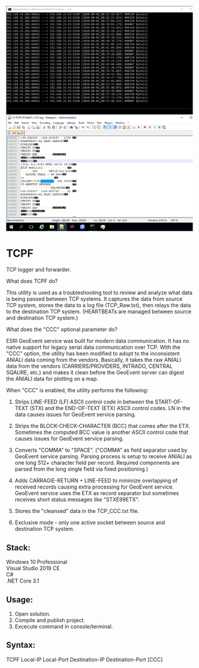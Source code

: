 ![Preview](Preview.png?raw=true "Preview")

# TCPF
TCP logger and forwarder.

What does TCPF do? 

This utility is used as a troubleshooting tool to review and analyze what data is being passed between TCP systems.  It captures the data from source TCP system, stores the data to a log file (TCP_Raw.txt), then relays the data to the destination TCP system.  (HEARTBEATs are managed between source and destination TCP system.)

What does the "CCC" optional parameter do?

ESRI GeoEvent service was built for modern data communication.  It has no native support for legacy serial data communication over TCP.  With the "CCC" option, the utility has been modified to adopt to the inconsistent ANIALI data coming from the vendors.  Basically, it takes the raw ANIALI data from the vendors (CARRIERS/PROVIDERS, INTRADO, CENTRAL SQAURE, etc.) and makes it clean before the GeoEvent server can digest the ANIALI data for plotting on a map.

When "CCC" is enabled, the utility performs the following: 

1) Strips LINE-FEED (LF) ASCII control code in between the START-OF-TEXT (STX) and the END-OF-TEXT (ETX) ASCII control codes. LN in the data causes issues for GeoEvent service parsing.

2) Strips the BLOCK-CHECK-CHARACTER (BCC) that comes after the ETX. Sometimes the computed BCC value is another ASCII control code that causes issues for GeoEvent service parsing.

3) Converts "COMMA" to "SPACE". ("COMMA" as field separator used by GeoEvent service parsing.  Parsing process is setup to receive ANIALI as one long 512+ character field per record.  Required components are parsed from the long single field via fixed positioning.) 

4) Adds CARRAGIE-RETURN + LINE-FEED to minimize overlapping of received records causing extra processing for GeoEvent service.  GeoEvent service uses the ETX as record separator but sometimes receives short status messages like "STXE99ETX".

5) Stores the "cleansed" data in the TCP_CCC.txt file.

6) Exclusive mode - only one active socket between source and destination TCP system.


## Stack:

Windows 10 Professional\
Visual Studio 2019 CE\
C#\
.NET Core 3.1

## Usage:

1. Open solution.
2. Compile and publish project.
3. Excecute command in console/terminal.

## Syntax:

TCPF Local-IP Local-Port Destination-IP Destination-Port [CCC]




























